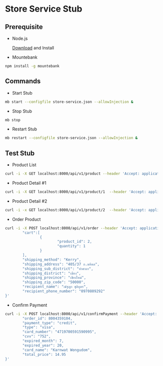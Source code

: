 # Store Service Stub

## Prerequisite

- Node.js

  [Download](https://nodejs.org/en/download/) and Install

- Mountebank

```sh
npm install -g mountebank
```

## Commands

- Start Stub

```sh
mb start --configfile store-service.json --allowInjection &
```

- Stop Stub

```sh
mb stop
```

- Restart Stub

```sh
mb restart --configfile store-service.json --allowInjection &
```

## Test Stub

- Product List

```sh
curl -i -X GET localhost:8000/api/v1/product --header 'Accept: application/json'
```

- Product Detail #1

```sh
curl -i -X GET localhost:8000/api/v1/product/1  --header 'Accept: application/json'
```

- Product Detail #2

```sh
curl -i -x GET localhost:8000/api/v1/product/2  --header 'Accept: application/json'
```

- Order Product

```sh
curl -i -X POST localhost:8000/api/v1/order --header 'Accept: application/json' --header 'Content-Type: application/json' -d '{
        "cart":[
                {
                        "product_id": 2,
                        "quantity": 1
                }
        ],
        "shipping_method": "Kerry",
        "shipping_address": "405/37 ถ.มหิดล",
        "shipping_sub_district": "ท่าศาลา",
        "shipping_district": "เมือง",
        "shipping_province": "เชียงใหม่",
        "shipping_zip_code": "50000",
        "recipient_name": "ณัฐญา ชุติบุตร",
        "recipient_phone_number": "0970809292"
}'
```

- Confirm Payment

```sh
curl -i -X POST localhost:8000/api/v1/confirmPayment --header 'Accept: application/json' --header 'Content-Type: application/json' -d '{
        "order_id": 8004359104,
        "payment_type": "credit",
        "type": "visa",
        "card_number": "4719700591590995",
        "cvv": "752",
        "expired_month": 7,
        "expired_year": 20,
        "card_name": "Karnwat Wongudom",
        "total_price": 14.95
}'
```